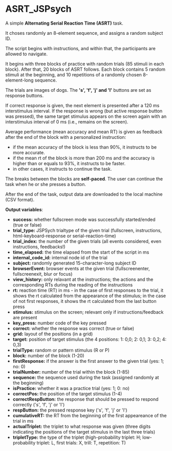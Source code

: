 # ASRT_JSPsych
A simple <strong>Alternating Serial Reaction Time (ASRT)</strong> task.

It choses randomly an 8-element sequence, and assigns a random subject ID.

The script begins with instructions, and within that, the participants are allowed to navigate.

It begins with three blocks of practice with random trials (85 stimuli in each block). After that, 20 blocks of ASRT follows. Each block contains 5 random stimuli at the beginning, and 10 repetitions of a randomly chosen 8-element-long sequence.

The trials are images of dogs. The <strong>'s', 'f', 'j' and 'l'</strong> buttons are set as response buttons.

If correct response is given, the next element is presented after a 120 ms interstimulus interval. If the response is wrong (but active response button was pressed), the same target stimulus appears on the screen again with an interstimulus interval of 0 ms (i.e., remains on the screen).

Average performance (mean accuracy and mean RT) is given as feedback after the end of the block with a personalized instruction:

- if the mean accuracy of the block is less than 90%, it instructs to be more accurate.
- if the mean rt of the block is more than 200 ms and the accuracy is higher than or equals to 93%, it instructs to be faster.
- in other cases, it instructs to continue the task.

The breaks between the blocks are <strong>self-paced</strong>. The user can continue the task when he or she presses a button.

After the end of the task, output data are downloaded to the local machine (CSV format).

<strong>Output variables</strong>:
- <strong>success:</strong> whether fullscreen mode was successfully started/ended (true or false)
- <strong>trial_type:</strong> JSPSych trialtype of the given trial (fullscreen, instructions, html-keyboard-response or serial-reaction-time)
- <strong>trial_index:</strong> the number of the given trials (all events considered, even instructions, feedbacks!)
- <strong>time_elapsed:</strong> the time elapsed from the start of the script in ms
- <strong>internal_code_id:</strong> internal node id of the trial
- <strong>subject:</strong> randomly generated 15-character-long subject ID
- <strong>browserEvent:</strong> browser events at the given trial (fullscreenenter, fullscreenexit, blur or focus)
- <strong>view_history:</strong> only relavant at the instructions; the actions and the corresponding RTs during the reading of the instructions
- <strong>rt:</strong> reaction time (RT) in ms - in the case of first responses to the trial, it shows the rt calculated from the appearance of the stimulus; in the case of not first responses, it shows the rt calculated from the last button press
- <strong>stimulus:</strong> stimulus on the screen; relevant only if instructions/feedback are present
- <strong>key_press:</strong> number code of the key pressed
- <strong>correct:</strong> whether the response was correct (true or false)
- <strong>grid:</strong> layout of the positions (in a grid)
- <strong>target:</strong> position of target stimulus (the 4 positions: 1: 0,0; 2: 0,1; 3: 0,2; 4: 0,3)
- <strong>trialType:</strong> random or pattern stimulus (R or P)
- <strong>block:</strong> number of the block (1-20)
- <strong>firstResponse:</strong> if the answer is the first answer to the given trial (yes: 1; no: 0)
- <strong>trialNumber:</strong> number of the trial within the block (1-85)
- <strong>sequence:</strong> the sequence used during the task (assigned randomly at the beginning)
- <strong>isPractice:</strong> whether it was a practice trial (yes: 1; 0: no)
- <strong>correctPos:</strong> the position of the target stimulus (1-4)
- <strong>correctRespButton:</strong> the response that should be pressed to respond correctly ('s', 'f', 'j' or 'l')
- <strong>respButton:</strong> the pressed response key ('s', 'f', 'j' or 'l')
- <strong>cumulativeRT:</strong> the RT from the beginning of the first appeareance of the trial in ms
- <strong>actualTriplet:</strong> the triplet to what response was given (three digits indicating the positions of the target stimulus in the last three trials)
- <strong>tripletType:</strong> the type of the triplet (high-probability triplet: H; low-probability triplet: L, first trials: X, trill: T, repetition: T) 